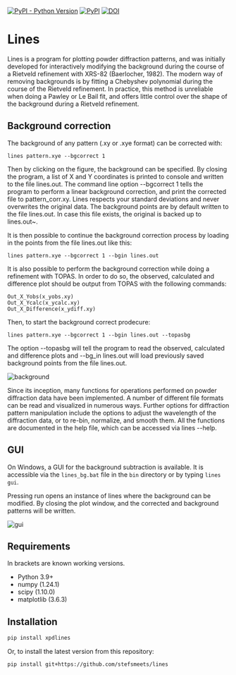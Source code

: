 [![PyPI - Python Version](https://img.shields.io/pypi/pyversions/xpdlines)](https://pypi.org/project/xpdlines/)
[![PyPI](https://img.shields.io/pypi/v/xpdlines.svg?style=flat)](https://pypi.org/project/xpdlines/)
[![DOI](https://zenodo.org/badge/DOI/10.5281/zenodo.4715880.svg)](https://doi.org/10.5281/zenodo.4715880)


# Lines

Lines is a program for plotting powder diffraction patterns, and was initially developed for interactively modifying the background during the course of a Rietveld refinement with XRS-82 (Baerlocher, 1982). The modern way of removing backgrounds is by fitting a Chebyshev polynomial during the course of the Rietveld refinement. In practice, this method is unreliable when doing a Pawley or Le Bail fit, and offers little control over the shape of the background during a Rietveld refinement. 

## Background correction

The background of any pattern (.xy or .xye format) can be corrected with:

    lines pattern.xye --bgcorrect 1

Then by clicking on the figure, the background can be specified. By closing the program, a list of X and Y coordinates is printed to console and written to the file lines.out. The command line option --bgcorrect 1 tells the program to perform a linear background correction, and print the corrected file to pattern_corr.xy. Lines respects your standard deviations and never overwrites the original data. The background points are by default written to the file lines.out. In case this file exists, the original is backed up to lines.out~.

It is then possible to continue the background correction process by loading in the points from the file lines.out  like this:

	lines pattern.xye --bgcorrect 1 --bgin lines.out

It is also possible to perform the background correction while doing a refinement with TOPAS. In order to do so, the observed, calculated and difference plot should be output from TOPAS with the following commands:

    Out_X_Yobs(x_yobs.xy)
    Out_X_Ycalc(x_ycalc.xy)
    Out_X_Difference(x_ydiff.xy)

Then, to start the background correct prodecure:

    lines pattern.xye --bgcorrect 1 --bgin lines.out --topasbg

The option --topasbg will tell the program to read the observed, calculated and difference plots and --bg_in lines.out will load previously saved background points from the file lines.out.

![background](https://cloud.githubusercontent.com/assets/873520/14958064/02be1a30-1089-11e6-8f2d-61b458e4cc0d.png)

Since its inception, many functions for operations performed on powder diffraction data have been implemented. A number of different file formats can be read and visualized in numerous ways. Further options for diffraction pattern manipulation include the options to adjust the wavelength of the diffraction data, or to re-bin, normalize, and smooth them. All the functions are documented in the help file, which can be accessed via lines --help.

## GUI

On Windows, a GUI for the background subtraction is available. It is accessible via the `lines_bg.bat` file  in the `bin` directory or by typing `lines gui`.

Pressing run opens an instance of lines where the background can be modified. By closing the plot window, and the corrected and background patterns will be written.

![gui](https://cloud.githubusercontent.com/assets/873520/14958063/029e912e-1089-11e6-9ffc-976ddbf1f992.png)

## Requirements

In brackets are known working versions.

- Python 3.9+
- numpy (1.24.1)
- scipy (1.10.0)
- matplotlib (3.6.3)

## Installation

```bash
pip install xpdlines
```

Or, to install the latest version from this repository:


```bash
pip install git+https://github.com/stefsmeets/lines
```